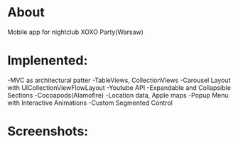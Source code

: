 # About
Mobile app for nightclub XOXO Party(Warsaw)


# Implenented:
-MVC as architectural patter
-TableViews, CollectionViews
-Carousel Layout with UICollectionViewFlowLayout
-Youtube API
-Expandable and Collapsible Sections
-Cocoapods(Alamofire)
-Location data, Apple maps
-Popup Menu with Interactive Animations
-Custom Segmented Control 

# Screenshots:


